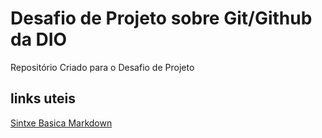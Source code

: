 # Desafio de Projeto sobre Git/Github da DIO
Repositório Criado para o Desafio de Projeto

## links uteis
[Sintxe Basica Markdown](https://www.markdownguide.org/basic-syntax/)
